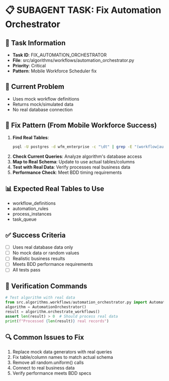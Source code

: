 # 📋 SUBAGENT TASK: Fix Automation Orchestrator

## 🎯 Task Information
- **Task ID**: FIX_AUTOMATION_ORCHESTRATOR
- **File**: src/algorithms/workflows/automation_orchestrator.py
- **Priority**: Critical
- **Pattern**: Mobile Workforce Scheduler fix

## 🚨 Current Problem
- Uses mock workflow definitions
- Returns mock/simulated data
- No real database connection

## 🔧 Fix Pattern (From Mobile Workforce Success)
1. **Find Real Tables**: 
   ```bash
   psql -U postgres -d wfm_enterprise -c "\dt" | grep -E "(workflow|automation|process|task)"
   ```
2. **Check Current Queries**: Analyze algorithm's database access
3. **Map to Real Schema**: Update to use actual tables/columns
4. **Test with Real Data**: Verify processes real business data
5. **Performance Check**: Meet BDD timing requirements

## 📊 Expected Real Tables to Use
- workflow_definitions
- automation_rules
- process_instances
- task_queue

## ✅ Success Criteria
- [ ] Uses real database data only
- [ ] No mock data or random values
- [ ] Realistic business results
- [ ] Meets BDD performance requirements
- [ ] All tests pass

## 🧪 Verification Commands
```python
# Test algorithm with real data
from src.algorithms.workflows/automation_orchestrator.py import AutomationOrchestrator
algorithm = AutomationOrchestrator()
result = algorithm.orchestrate_workflows()
assert len(result) > 0  # Should process real data
print(f"Processed {len(result)} real records")
```

## 🔍 Common Issues to Fix
1. Replace mock data generators with real queries
2. Fix table/column names to match actual schema
3. Remove all random.uniform() calls
4. Connect to real business data
5. Verify performance meets BDD specs
